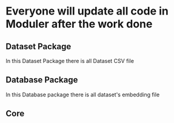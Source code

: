 # Everyone will update all code in Moduler after the work done

## Dataset Package
<p>In this Dataset Package there is all Dataset CSV file</p>

## Database Package
  <p> In this Database package there is all dataset's embedding file</p>

## Core 